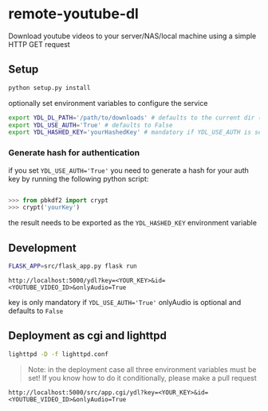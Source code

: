 # remote-youtube-dl
Download youtube videos to your server/NAS/local machine using a simple HTTP GET request

## Setup

```bash
python setup.py install
```

optionally set environment variables to configure the service

```bash
export YDL_DL_PATH='/path/to/downloads' # defaults to the current dir (ommit the trailing '/' !)
export YDL_USE_AUTH='True' # defaults to False
export YDL_HASHED_KEY='yourHashedKey' # mandatory if YDL_USE_AUTH is set to 'True' (escape $ chars with \)
```

### Generate hash for authentication

if you set `YDL_USE_AUTH='True'` you need to generate a hash for your auth key by running the following python script:

```python

>>> from pbkdf2 import crypt
>>> crypt('yourKey')

```

the result needs to be exported as the `YDL_HASHED_KEY` environment variable

## Development

```bash
FLASK_APP=src/flask_app.py flask run
```

`http://localhost:5000/ydl?key=<YOUR_KEY>&id=<YOUTUBE_VIDEO_ID>&onlyAudio=True`

key is only mandatory if `YDL_USE_AUTH='True'` 
onlyAudio is optional and defaults to `False`

## Deployment as cgi and lighttpd

```bash
lighttpd -D -f lighttpd.conf
```

> Note: in the deployment case all three environment variables must be set! If you know how to do it conditionally, please make a pull request

`http://localhost:5000/src/app.cgi/ydl?key=<YOUR_KEY>&id=<YOUTUBE_VIDEO_ID>&onlyAudio=True`

